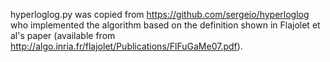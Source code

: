 hyperloglog.py was copied from https://github.com/sergeio/hyperloglog who implemented the algorithm based on the definition shown in Flajolet et al's paper (available from http://algo.inria.fr/flajolet/Publications/FlFuGaMe07.pdf).
